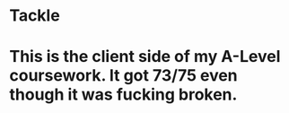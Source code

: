 # Tackle

# This is the client side of my A-Level coursework. It got 73/75 even though it was fucking broken.
